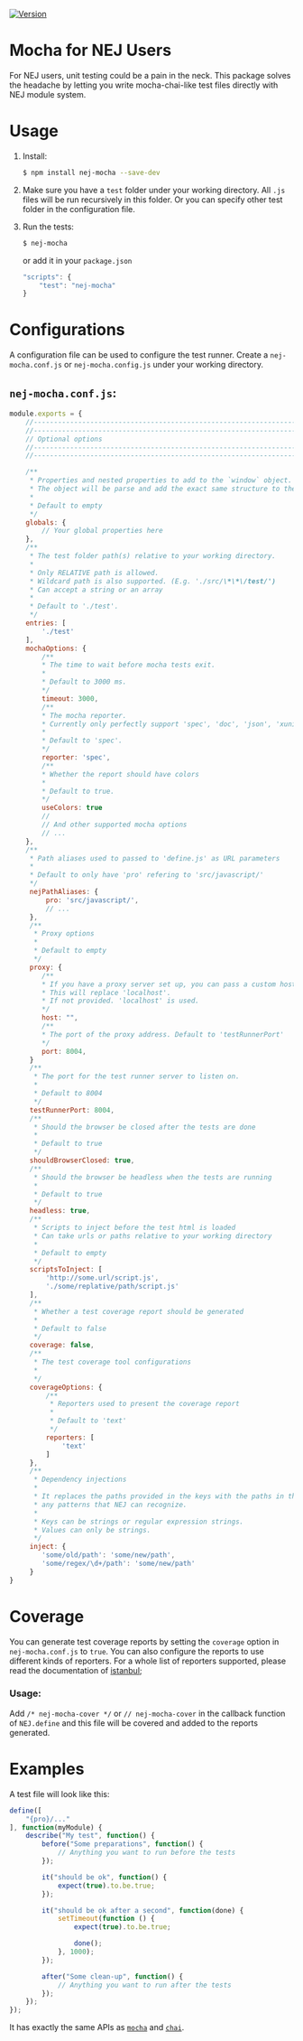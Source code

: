 <p align="left">
    <a target="_blank" href="https://www.npmjs.com/package/nej-mocha">
        <img src="https://img.shields.io/npm/v/nej-mocha.svg" alt="Version">
    </a>
</p>

# Mocha for NEJ Users 

For NEJ users, unit testing could be a pain in the neck. This package solves the headache by letting you write mocha-chai-like test files directly with NEJ module system.

# Usage

1. Install:

    ```bash
    $ npm install nej-mocha --save-dev
    ```

2. Make sure you have a `test` folder under your working directory. All `.js` files will be run recursively in this folder. Or you can specify other test folder in the configuration file.

3. Run the tests:

    ```bash
    $ nej-mocha
    ```

    or add it in your `package.json`

    ```javascript
    "scripts": {
        "test": "nej-mocha"
    }
    ```

# Configurations

A configuration file can be used to configure the test runner. Create a `nej-mocha.conf.js` or `nej-mocha.config.js` under your working directory.

## `nej-mocha.conf.js`:

```javascript 
module.exports = {
    //-----------------------------------------------------------------
    //-----------------------------------------------------------------
    // Optional options
    //-----------------------------------------------------------------
    //-----------------------------------------------------------------

    /**
     * Properties and nested properties to add to the `window` object. 
     * The object will be parse and add the exact same structure to the `window` object.
     *
     * Default to empty
     */
    globals: {
        // Your global properties here
    },
    /**
     * The test folder path(s) relative to your working directory.
     *
     * Only RELATIVE path is allowed.
     * Wildcard path is also supported. (E.g. './src/\*\*\/test/')
     * Can accept a string or an array
     * 
     * Default to './test'.
     */
    entries: [
        './test'
    ],
    mochaOptions: {
        /**
        * The time to wait before mocha tests exit.
        *
        * Default to 3000 ms.
        */
        timeout: 3000,
        /**
        * The mocha reporter.
        * Currently only perfectly support 'spec', 'doc', 'json', 'xunit', and 'tap'
        *
        * Default to 'spec'.
        */
        reporter: 'spec',
        /**
        * Whether the report should have colors
        *
        * Default to true.
        */
        useColors: true
        // 
        // And other supported mocha options
        // ...
    },
    /**
     * Path aliases used to passed to 'define.js' as URL parameters
     *
     * Default to only have 'pro' refering to 'src/javascript/'
     */
     nejPathAliases: {
         pro: 'src/javascript/',
         // ...
     },
     /**
      * Proxy options
      *
      * Default to empty
      */
     proxy: {
        /**
        * If you have a proxy server set up, you can pass a custom host name.
        * This will replace 'localhost'.
        * If not provided. 'localhost' is used.
        */
        host: "",
        /**
        * The port of the proxy address. Default to 'testRunnerPort'
        */
        port: 8004,
     }
     /**
      * The port for the test runner server to listen on.
      *
      * Default to 8004
      */
     testRunnerPort: 8004,
     /**
      * Should the browser be closed after the tests are done
      * 
      * Default to true
      */
     shouldBrowserClosed: true,
     /**
      * Should the browser be headless when the tests are running
      * 
      * Default to true
      */
     headless: true,
     /**
      * Scripts to inject before the test html is loaded
      * Can take urls or paths relative to your working directory
      *
      * Default to empty
      */
     scriptsToInject: [
         'http://some.url/script.js',
         './some/replative/path/script.js'
     ],
     /**
      * Whether a test coverage report should be generated
      *
      * Default to false
      */
     coverage: false,
     /**
      * The test coverage tool configurations
      *
      */
     coverageOptions: {
         /**
          * Reporters used to present the coverage report
          *
          * Default to 'text'
          */
         reporters: [
             'text'
         ]
     },
     /**
      * Dependency injections
      * 
      * It replaces the paths provided in the keys with the paths in the values. They are still parsed by NEJ and therefore you can use 
      * any patterns that NEJ can recognize.
      *
      * Keys can be strings or regular expression strings.
      * Values can only be strings.
      */
     inject: {
        'some/old/path': 'some/new/path',
        'some/regex/\d+/path': 'some/new/path'
     }
}
```

# Coverage 

You can generate test coverage reports by setting the `coverage` option in `nej-mocha.conf.js` to `true`. You can also configure the reports to use different kinds of reporters. For a whole list of reporters supported, please read the documentation of [istanbul](https://github.com/gotwarlost/istanbul);

### **Usage:**

Add `/* nej-mocha-cover */` or `// nej-mocha-cover` in the callback function of `NEJ.define` and this file will be covered and added to the reports generated.

# Examples

A test file will look like this:

```javascript
define([
    "{pro}/..."
], function(myModule) {
    describe("My test", function() {
        before("Some preparations", function() {
            // Anything you want to run before the tests
        });

        it("should be ok", function() {
            expect(true).to.be.true;
        });

        it("should be ok after a second", function(done) {
            setTimeout(function () {
                expect(true).to.be.true;

                done();
            }, 1000);
        });

        after("Some clean-up", function() {
            // Anything you want to run after the tests
        });
    });
});
```

It has exactly the same APIs as [`mocha`](https://mochajs.org/) and [`chai`](chaijs.com/).
